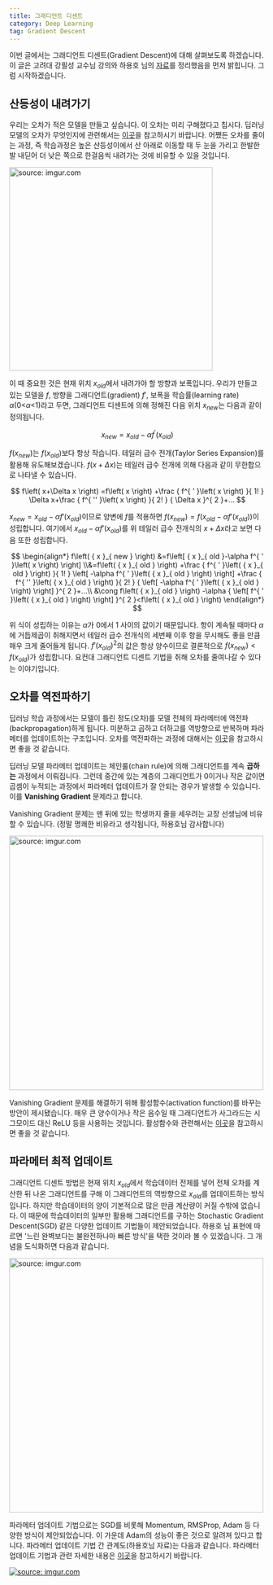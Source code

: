 ```yaml
---
title: 그래디언트 디센트
category: Deep Learning
tag: Gradient Descent
---
```


이번 글에서는 그래디언트 디센트(Gradient Descent)에 대해 살펴보도록 하겠습니다. 이 글은 고려대 강필성 교수님 강의와 하용호 님의 [자료](https://www.slideshare.net/yongho/ss-79607172)를 정리했음을 먼저 밝힙니다. 그럼 시작하겠습니다.





## 산등성이 내려가기

우리는 오차가 적은 모델을 만들고 싶습니다. 이 오차는 미리 구해졌다고 칩시다. 딥러닝 모델의 오차가 무엇인지에 관련해서는 [이곳](https://ratsgo.github.io/deep%20learning/2017/09/24/loss/)을 참고하시기 바랍니다. 어쨌든 오차를 줄이는 과정, 즉 학습과정은 높은 산등성이에서 산 아래로 이동할 때 두 눈을 가리고 한발한발 내딛어 더 낮은 쪽으로 한걸음씩 내려가는 것에 비유할 수 있을 것입니다. 



<a href="https://imgur.com/1ZtqOba"><img src="https://i.imgur.com/1ZtqOba.jpg" width="400px" title="source: imgur.com" /></a>



이 때 중요한 것은 현재 위치 $x_{old}$에서 내려가야 할 방향과 보폭입니다. 우리가 만들고 있는 모델을 $f$, 방향을 그래디언트(gradient) $f'$, 보폭을 학습률(learning rate) $α$(0<$α$<1)라고 두면, 그래디언트 디센트에 의해 정해진 다음 위치 $x_{new}$는 다음과 같이 정의됩니다.


$$
{ x }_{ new }={ x }_{ old }-\alpha f^{ \prime  }\left( {x}_{old} \right)
$$


$f(x_{new})$는 $f(x_{old})$보다 항상 작습니다. 테일러 급수 전개(Taylor Series Expansion)를 활용해 유도해보겠습니다. $f(x+Δx)$는 테일러 급수 전개에 의해 다음과 같이 무한합으로 나타낼 수 있습니다.


$$
f\left( x+\Delta x \right) =f\left( x \right) +\frac { f^{ ' }\left( x \right)  }{ 1! } \Delta x+\frac { f^{ '' }\left( x \right)  }{ 2! } { \Delta x }^{ 2 }+...
$$


$x_{new}=x_{old}-αf'(x_{old})$이므로 양변에 $f$를 적용하면 $f(x_{new})=f(x_{old}-αf'(x_{old}))$이 성립합니다. 여기에서 $x_{old}-αf'(x_{old})$를 위 테일러 급수 전개식의 $x+Δx$라고 보면 다음 또한 성립합니다.


$$
\begin{align*}
f\left( { x }_{ new } \right) &=f\left[ { x }_{ old }-\alpha f^{ ' }\left( x \right)  \right] \\&=f\left( { x }_{ old } \right) +\frac { f^{ ' }\left( { x }_{ old } \right)  }{ 1! } \left[ -\alpha f^{ ' }\left( { x }_{ old } \right)  \right] +\frac { f^{ '' }\left( { x }_{ old } \right)  }{ 2! } { \left[ -\alpha f^{ ' }\left( { x }_{ old } \right)  \right]  }^{ 2 }+...\\ &\cong f\left( { x }_{ old } \right) -\alpha { \left[ f^{ ' }\left( { x }_{ old } \right)  \right]  }^{ 2 }<f\left( { x }_{ old } \right) 
\end{align*}
$$


위 식이 성립하는 이유는 $α$가 0에서 1 사이의 값이기 때문입니다. 항이 계속될 때마다 $α$에 거듭제곱이 취해지면서 테일러 급수 전개식의 세번째 이후 항을 무시해도 좋을 만큼 매우 크게 줄어들게 됩니다. $f'(x_{old})^2$의 값은 항상 양수이므로 결론적으로 $f(x_{new})<f(x_{old})$가 성립합니다. 요컨대 그래디언트 디센트 기법을 취해 오차를 줄여나갈 수 있다는 이야기입니다.





## 오차를 역전파하기

딥러닝 학습 과정에서는 모델이 틀린 정도(오차)를 모델 전체의 파라메터에 역전파(backpropagation)하게 됩니다. 미분하고 곱하고 더하고를 역방향으로 반복하며 파라메터를 업데이트하는 구조입니다. 오차를 역전파하는 과정에 대해서는 [이곳](https://ratsgo.github.io/deep%20learning/2017/05/14/backprop/)을 참고하시면 좋을 것 같습니다.

딥러닝 모델 파라메터 업데이트는 체인룰(chain rule)에 의해 그래디언트를 계속 **곱하는** 과정에서 이뤄집니다. 그런데 중간에 있는 계층의 그래디언트가 0이거나 작은 값이면 곱셈이 누적되는 과정에서 파라메터 업데이트가 잘 안되는 경우가 발생할 수 있습니다. 이를 **Vanishing Gradient** 문제라고 합니다. 

Vanishing Gradient 문제는 맨 뒤에 있는 학생까지 줄을 세우려는 교장 선생님에 비유할 수 있습니다. (정말 명쾌한 비유라고 생각됩니다, 하용호님 감사합니다)



<a href="https://imgur.com/jw1mdkJ"><img src="https://i.imgur.com/jw1mdkJ.png" width="500px" title="source: imgur.com" /></a>



Vanishing Gradient 문제를 해결하기 위해 활성함수(activation function)를 바꾸는 방안이 제시됐습니다. 매우 큰 양수이거나 작은 음수일 때 그래디언트가 사그라드는 시그모이드 대신 ReLU 등을 사용하는 것입니다. 활성함수와 관련해서는 [이곳](https://ratsgo.github.io/deep%20learning/2017/04/22/NNtricks/)을 참고하시면 좋을 것 같습니다.





## 파라메터 최적 업데이트

그래디언트 디센트 방법은 현재 위치 $x_{old}$에서 학습데이터 전체를 넣어 전체 오차를 계산한 뒤 나온 그래디언트를 구해 이 그래디언트의 역방향으로 $x_{old}$를 업데이트하는 방식입니다. 하지만 학습데이터의 양이 기본적으로 많은 만큼 계산량이 커질 수밖에 없습니다. 이 때문에 학습데이터의 일부만 활용해 그래디언트를 구하는 Stochastic Gradient Descent(SGD) 같은 다양한 업데이트 기법들이 제안되었습니다. 하용호 님 표현에 따르면 '느린 완벽보다는 불완전하나마 빠른 방식'을 택한 것이라 볼 수 있겠습니다. 그 개념을 도식화하면 다음과 같습니다.

<a href="https://imgur.com/Oos1AjX"><img src="https://i.imgur.com/Oos1AjX.png" width="500px" title="source: imgur.com" /></a>



파라메터 업데이트 기법으로는 SGD를 비롯해 Momentum, RMSProp, Adam 등 다양한 방식이 제안되었습니다. 이 가운데 Adam의 성능이 좋은 것으로 알려져 있다고 합니다. 파라메터 업데이트 기법 간 관계도(하용호님 자료)는 다음과 같습니다. 파라메터 업데이트 기법과 관련 자세한 내용은 [이곳](https://ratsgo.github.io/deep%20learning/2017/04/22/NNtricks/)을 참고하시기 바랍니다.



<a href="https://imgur.com/8RbqC0z"><img src="https://i.imgur.com/8RbqC0z.png" title="source: imgur.com" /></a>